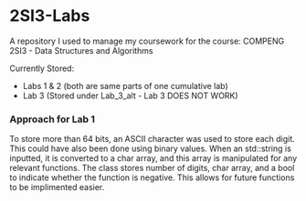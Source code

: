 # 2SI3-Labs

A repository I used to manage my coursework for the course: COMPENG 2SI3 - Data Structures and Algorithms

Currently Stored: 
 - Labs 1 & 2 (both are same parts of one cumulative lab)
 - Lab 3 (Stored under Lab_3_alt - Lab 3 DOES NOT WORK)


### Approach for Lab 1

To store more than 64 bits, an ASCII character was used to store each digit. This could have also been done using binary values. 
When an std::string is inputted, it is converted to a char array, and this array is manipulated for any relevant functions. 
The class stores number of digits, char array, and a bool to indicate whether the function is negative. 
This allows for future functions to be implimented easier. 